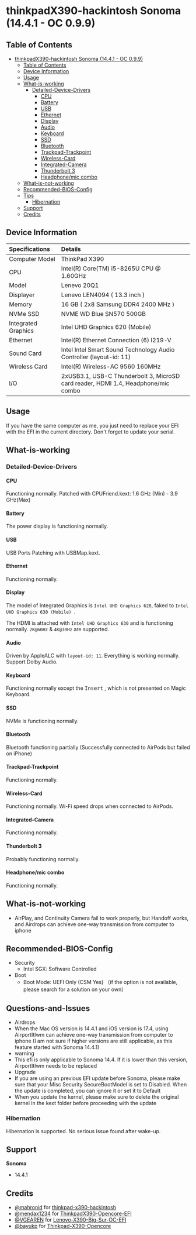 # thinkpadX390-hackintosh Sonoma (14.4.1 - OC 0.9.9)

## Table of Contents

- [thinkpadX390-hackintosh Sonoma (14.4.1 - OC 0.9.9)](#thinkpadX390-hackintosh-Sonoma (14.4.1 - OC 0.9.9))
  - [Table of Contents](#table-of-contents)
  - [Device Information](#device-information)
  - [Usage](#usage)
  - [What-is-working](#what-is-working)
    - [Detailed-Device-Drivers](#detailed-device-drivers)
      - [CPU](#cpu)
      - [Battery](#battery)
      - [USB](#usb)
      - [Ethernet](#ethernet)
      - [Display](#display)
      - [Audio](#audio)
      - [Keyboard](#keyboard)
      - [SSD](#ssd)
      - [Bluetooth](#bluetooth)
      - [Trackpad-Trackpoint](#trackpad-trackpoint)
      - [Wireless-Card](#wireless-card)
      - [Integrated-Camera](#integrated-camera)
      - [Thunderbolt 3](#thunderbolt-3)
      - [Headphone/mic combo](#headphonemic-combo)
  - [What-is-not-working](#what-is-not-working)
  - [Recommended-BIOS-Config](#recommended-bios-config)
  - [Tips](#tips)
    - [Hibernation](#hibernation)
  - [Support](#support)
  - [Credits](#credits)

## Device Information
| Specifications | Details |
|:---|:---|
| Computer Model | ThinkPad X390 |
| CPU | Intel(R) Core(TM) i5-8265U CPU @ 1.60GHz |
| Model |  Lenevo 20Q1|
| Displayer | Lenevo LEN4094 ( 13.3 inch  ) |
| Memory | 16 GB ( 2x8 Samsung DDR4 2400 MHz ) |
| NVMe SSD | NVME WD Blue SN570 500GB |
| Integrated Graphics | Intel UHD Graphics 620 (Mobile) |
| Ethernet |  Intel(R) Ethernet Connection (6) I219-V |
| Sound Card | Intel Intel Smart Sound Technology Audio Controller (layout-id: 11) |
| Wireless Card |  Intel(R) Wireless-AC 9560 160MHz |
| I/O |  2xUSB3.1, USB-C Thunderbolt 3, MicroSD card reader, HDMI 1.4, Headphone/mic combo |


## Usage

If you have the same computer as me, you just need to replace your EFI with the EFI in the current directory. Don't forget to update your serial.

## What-is-working

### Detailed-Device-Drivers

#### CPU

Functioning normally. Patched with CPUFriend.kext: 1.6 GHz (Min) - 3.9 GHz(Max)

#### Battery

The power display is functioning normally.

#### USB

USB Ports Patching with USBMap.kext.

#### Ethernet

Functioning normally.

#### Display

The model of Integrated Graphics is `Intel UHD Graphics 620`, faked to `Intel UHD Graphics 630 (Mobile) `.

The HDMI is attached with `Intel UHD Graphics 630` and is functioning normally. `2K@60Hz` & `4K@30Hz` are supported.

#### Audio

Driven by AppleALC with `layout-id: 11`. Everything is working normally. Support Dolby Audio.

#### Keyboard

Functioning normally except the <kbd>Insert</kbd> , which is not presented on Magic Keyboard.

#### SSD

NVMe is functioning normally.

#### Bluetooth

Bluetooth functioning partially (Successfully connected to AirPods but failed on iPhone)

#### Trackpad-Trackpoint

Functioning normally.

#### Wireless-Card

Functioning normally. Wi-Fi speed drops when connected to AirPods.

#### Integrated-Camera

Functioning normally.

#### Thunderbolt 3

Probably functioning normally.

#### Headphone/mic combo

Functioning normally.


## What-is-not-working

- AirPlay, and Continuity Camera fail to work properly, but Handoff works, and Airdrops can achieve one-way transmission from computer to iphone

## Recommended-BIOS-Config

- Security
  - Intel SGX: Software Controlled
- Boot
  - Boot Mode: UEFI Only (CSM Yes) （if the option is not available, please search for a solution on your own）

## Questions-and-Issues

- Airdrops
 - When the Mac OS version is 14.4.1 and iOS version is 17.4, using AirportItlwm can achieve one-way transmission from computer to iphone (I am not sure if higher versions are still applicable, as this feature started with Sonoma 14.4.1)
- warning
 - This efi is only applicable to Sonoma 14.4. If it is lower than this version, AirportItlwm needs to be replaced
- Upgrade
 - If you are using an previous EFI update before Sonoma, please make sure that your Misc Security SecureBootModel is set to Disabled. When the update is completed, you can ignore it or set it to Default
 - When you update the kernel, please make sure to delete the original kernel in the kext folder before proceeding with the update
### Hibernation

Hibernation is supported. No serious issue found after wake-up.

## Support

**Sonoma**
- 14.4.1

## Credits
- [@mahronid](https://github.com/mahronid) for [thinkpad-x390-hackintosh](https://github.com/mahronid/thinkpad-x390-hackintosh)
- [@mendax1234](https://github.com/mendax1234) for [ThinkpadX390-Opencore-EFI](https://github.com/mendax1234/ThinkpadX390-Opencore-EFI)
- [@VGEAREN](https://github.com/VGEAREN) for [Lenovo-X390-Big-Sur-OC-EFI](https://github.com/VGEAREN/Lenovo-X390-Big-Sur-OC-EFI)
- [@bayukp](https://github.com/bayukp) for [Thinkpad-X390-Opencore](https://github.com/bayukp/Thinkpad-X390-Opencore)
